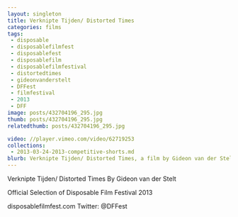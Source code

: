 ```yaml
---
layout: singleton
title: Verknipte Tijden/ Distorted Times
categories: films
tags:
 - disposable
 - disposablefilmfest
 - disposablefest
 - disposablefilm
 - disposablefilmfestival
 - distortedtimes
 - gideonvanderstelt
 - DFFest
 - filmfestival
 - 2013
 - DFF
image: posts/432704196_295.jpg
thumb: posts/432704196_295.jpg
relatedthumb: posts/432704196_295.jpg

video: //player.vimeo.com/video/62719253
collections:
 - 2013-03-24-2013-competitive-shorts.md
blurb: Verknipte Tijden/ Distorted Times, a film by Gideon van der Stelt.
---
```


Verknipte Tijden/ Distorted Times
By Gideon van der Stelt

Official Selection of Disposable Film Festival 2013

disposablefilmfest.com
Twitter: @DFFest
